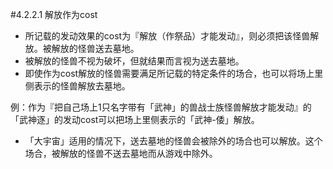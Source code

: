 #4.2.2.1        解放作为cost
* 所记载的发动效果的cost为『解放（作祭品）才能发动』，则必须把该怪兽解放。被解放的怪兽送去墓地。
* 被解放的怪兽不视为破坏，但就结果而言视为送去墓地。
* 即使作为cost解放的怪兽需要满足所记载的特定条件的场合，也可以将场上里侧表示的怪兽解放去墓地。

例：作为『把自己场上1只名字带有「武神」的兽战士族怪兽解放才能发动』的「武神逐」的发动cost可以把场上里侧表示的「武神-倭」解放。
* 「大宇宙」适用的情况下，送去墓地的怪兽会被除外的场合也可以解放。这个场合，被解放的怪兽不送去墓地而从游戏中除外。
